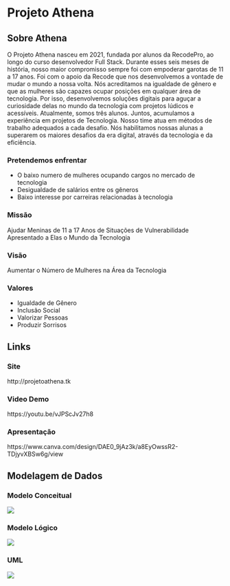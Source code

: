 <h1>Projeto Athena</h1>

<h2>Sobre Athena</h2>
<p>
O Projeto Athena nasceu em 2021, fundada por alunos da RecodePro, ao longo do curso desenvolvedor Full Stack.
Durante esses seis meses de história, nosso maior compromisso sempre foi com empoderar garotas de 11 a 17 anos. Foi com o apoio da Recode que nos desenvolvemos a vontade de mudar o mundo a nossa volta.
Nós acreditamos na igualdade de gênero e que as mulheres são capazes ocupar posições em qualquer área de tecnologia. Por isso, desenvolvemos soluções digitais para aguçar a curiosidade delas no mundo da tecnologia com projetos lúdicos e acessíveis.
Atualmente, somos três alunos. Juntos, acumulamos a experiência em projetos de Tecnologia.
Nosso time atua em métodos de trabalho adequados a cada desafio.
Nós habilitamos nossas alunas a superarem os maiores desafios da era digital, através da tecnologia e da eficiência.
</p>
<h3>Pretendemos enfrentar</h3>
<ul>
  <li>O baixo numero de mulheres ocupando cargos no mercado de tecnologia</li>
  <li>Desigualdade de salários entre os gêneros</li>
  <li>Baixo interesse por carreiras relacionadas à tecnologia</li>
</ul>
<h3>Missão</h3>
<p>
  Ajudar Meninas de 11 a 17 Anos de Situações de Vulnerabilidade Apresentado a Elas o Mundo da Tecnologia
</p>

<h3>Visão</h3>
<p>
  Aumentar o Número de Mulheres na Área da Tecnologia
</p>

<h3>Valores</h3>
<ul>
  <li>Igualdade de Gênero</li>
  <li>Inclusão Social</li>
  <li>Valorizar Pessoas</li>
  <li>Produzir Sorrisos</li>
</ul>

<h2>Links</h2>

<h3>Site</h3>
http://projetoathena.tk

<h3>Video Demo</h3>
https://youtu.be/vJPScJv27h8

<h3>Apresentação</h3>
https://www.canva.com/design/DAE0_9jAz3k/a8EyOwssR2-TDjyvXBSw6g/view

<h2>Modelagem de Dados</h2>

<h3>Modelo Conceitual</h3>
<img src="Modelagem de dados/modeloConceitual2.PNG"/>

<h3>Modelo Lógico</h3>
<img src="Modelagem de dados/modeloLogico2.PNG"/>

<h3>UML</h3>
<img src="Modelagem de dados/UML.PNG"/>
